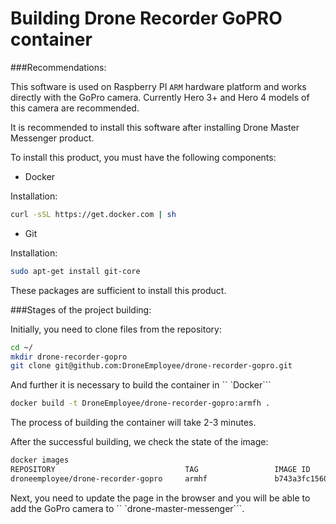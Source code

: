 # Building Drone Recorder GoPRO container
###Recommendations:

This software is used on Raspberry PI ```ARM``` hardware platform and works directly with the GoPro camera. Currently Hero 3+ and Hero 4 models of this camera are recommended.

It is recommended to install this software after installing Drone Master Messenger product.

To install this product, you must have the following components:

- Docker 

Installation:

```Bash
curl -sSL https://get.docker.com | sh
```

- Git

Installation:

```Bash
sudo apt-get install git-core
```

These packages are sufficient to install this product.

###Stages of the project building:

Initially, you need to clone files from the repository:

```Bash
cd ~/
mkdir drone-recorder-gopro
git clone git@github.com:DroneEmployee/drone-recorder-gopro.git
```

And further it is necessary to build the container in `` `Docker```

```Bash
docker build -t DroneEmployee/drone-recorder-gopro:armfh .
```

The process of building the container will take 2-3 minutes.

After the successful building, we check the state of the image:

```Bash
docker images
REPOSITORY                             TAG                 IMAGE ID            CREATED             SIZE
droneemployee/drone-recorder-gopro     armhf               b743a3fc1560        2 minute ago        1.06GB

```

Next, you need to update the page in the browser and you will be able to add the GoPro camera to `` `drone-master-messenger```.
